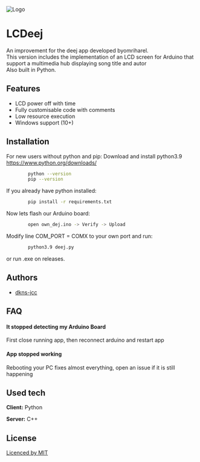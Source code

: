
![Logo](https://raw.githubusercontent.com/DKNS-JCC/LCDeej/main/icon.ico)


# LCDeej

An improvement for the deej app developed byomriharel.\
This version includes the implementation of an LCD screen for Arduino that support a multimedia hub displaying song title and autor \
Also built in Python. 



## Features

- LCD power off with time
- Fully customisable code with comments
- Low resource execution
- Windows support (10+) 


## Installation

For new users without python and pip:
Download and install python3.9 https://www.python.org/downloads/

```bash
        python --version
        pip --version

```
If you already have python installed:
```bash
        pip install -r requirements.txt
```
Now lets flash our Arduino board:
```bash
        open own_dej.ino -> Verify -> Upload
```
Modify line COM_PORT = COMX to your own port and run:
```bash
        python3.9 deej.py
```

or run .exe on releases.
    
## Authors

- [dkns-jcc](https://www.github.com/dkns-jcc)


## FAQ

#### It stopped detecting my Arduino Board

First close running app, then reconnect arduino and restart app

#### App stopped working

Rebooting your PC fixes almost everything, open an issue if it is still happening 


## Used tech

**Client:** Python 

**Server:** C++


## License

[Licenced by MIT](https://choosealicense.com/licenses/mit/)

